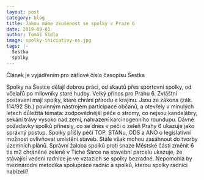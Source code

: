 ```yaml
---
layout: post
category: blog
title: Jakou máme zkušenost se spolky v Praze 6
date: 2019-09-01
author: Tomáš Šídlo
image: spolky-iniciativy-os.jpg
tags: |-
  Šestka
  spolky
---
```

Článek je vyjádřením pro zářiové číslo časopisu Šestka

Spolky na Šestce dělají dobrou práci, od skautů přes sportovní spolky, od včelařů po milovníky staré hudby. Velký přínos pro Prahu 6. Zvláštní postavení mají spolky, které chrání přírodu a krajinu. Jsou ze zákona (zák. 114/92 Sb.) povinným nástrojem participace občanů, a otevřely v minulých letech důležitá témata: zodpovědnější péče o stromy, co nejsou kandelábry, sekání trávy vysoko nad zemí, nahrazení karcinogenního roundupu. Dávné požadavky spolků přinesly, co se dnes v péči o zeleň Prahy 6 ukazuje jako správný postup. Spolky přišly péčí TOP, STANu, ODS a ANO o legislativní možnost ovlivňovat umístění staveb. Stále však mohou zasáhnout do tvorby územních plánů. Správní žaloba spolků proti snaze Městské části změnit 6 tis m2 chráněné zeleně v Tiché Šárce na stavební parcelu ukazuje, že stávající vedení radnice je ve vztazích se spolky bezradné. Nepomohla by mezinárodní metodika spolupráce radnic a spolků, kterou spolky radnici nabízeli?